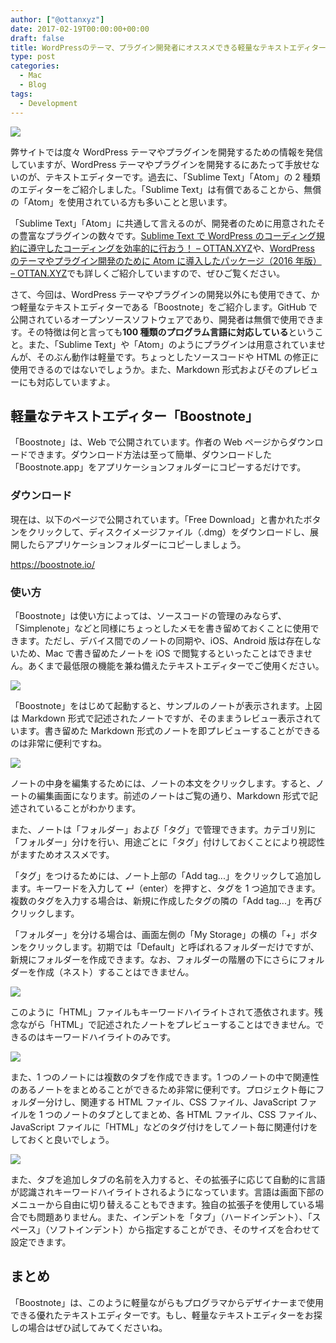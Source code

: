 ```yaml
---
author: ["@ottanxyz"]
date: 2017-02-19T00:00:00+00:00
draft: false
title: WordPressのテーマ、プラグイン開発者にオススメできる軽量なテキストエディター「Boostnote」
type: post
categories:
  - Mac
  - Blog
tags:
  - Development
---
```


![](170219-58a972d7665c9.jpg)

弊サイトでは度々 WordPress テーマやプラグインを開発するための情報を発信していますが、WordPress テーマやプラグインを開発するにあたって手放せないのが、テキストエディターです。過去に、「Sublime Text」「Atom」の 2 種類のエディターをご紹介しました。「Sublime Text」は有償であることから、無償の「Atom」を使用されている方も多いことと思います。

「Sublime Text」「Atom」に共通して言えるのが、開発者のために用意されたその豊富なプラグインの数々です。[Sublime Text で WordPress のコーディング規約に遵守したコーディングを効率的に行おう！ – OTTAN.XYZ](/posts/2016/05/sublime-text-wordpress-standard-coding-4309/)や、[WordPress のテーマやプラグイン開発のために Atom に導入したパッケージ（2016 年版） – OTTAN.XYZ](/posts/2016/05/wordpress-atom-recommended-package-4369/)でも詳しくご紹介していますので、ぜひご覧ください。

さて、今回は、WordPress テーマやプラグインの開発以外にも使用できて、かつ軽量なテキストエディターである「Boostnote」をご紹介します。GitHub で公開されているオープンソースソフトウェアであり、開発者は無償で使用できます。その特徴は何と言っても**100 種類のプログラム言語に対応している**ということ。また、「Sublime Text」や「Atom」のようにプラグインは用意されていませんが、そのぶん動作は軽量です。ちょっとしたソースコードや HTML の修正に使用できるのではないでしょうか。また、Markdown 形式およびそのプレビューにも対応していますよ。

## 軽量なテキストエディター「Boostnote」

「Boostnote」は、Web で公開されています。作者の Web ページからダウンロードできます。ダウンロード方法は至って簡単、ダウンロードした「Boostnote.app」をアプリケーションフォルダーにコピーするだけです。

### ダウンロード

現在は、以下のページで公開されています。「Free Download」と書かれたボタンをクリックして、ディスクイメージファイル（.dmg）をダウンロードし、展開したらアプリケーションフォルダーにコピーしましょう。

https://boostnote.io/

### 使い方

「Boostnote」は使い方によっては、ソースコードの管理のみならず、「Simplenote」などと同様にちょっとしたメモを書き留めておくことに使用できます。ただし、デバイス間でのノートの同期や、iOS、Android 版は存在しないため、Mac で書き留めたノートを iOS で閲覧するといったことはできません。あくまで最低限の機能を兼ね備えたテキストエディターでご使用ください。

![](170219-58a972de6e70c.png)

「Boostnote」をはじめて起動すると、サンプルのノートが表示されます。上図は Markdown 形式で記述されたノートですが、そのままうレビュー表示されています。書き留めた Markdown 形式のノートを即プレビューすることができるのは非常に便利ですね。

![](170219-58a972e39b60c.png)

ノートの中身を編集するためには、ノートの本文をクリックします。すると、ノートの編集画面になります。前述のノートはご覧の通り、Markdown 形式で記述されていることがわかります。

また、ノートは「フォルダー」および「タグ」で管理できます。カテゴリ別に「フォルダー」分けを行い、用途ごとに「タグ」付けしておくことにより視認性がますためオススメです。

「タグ」をつけるためには、ノート上部の「Add tag...」をクリックして追加します。キーワードを入力して ↵（enter）を押すと、タグを 1 つ追加できます。複数のタグを入力する場合は、新規に作成したタグの隣の「Add tag...」を再びクリックします。

「フォルダー」を分ける場合は、画面左側の「My Storage」の横の「+」ボタンをクリックします。初期では「Default」と呼ばれるフォルダーだけですが、新規にフォルダーを作成できます。なお、フォルダーの階層の下にさらにフォルダーを作成（ネスト）することはできません。

![](170219-58a972e9da24b.png)

このように「HTML」ファイルもキーワードハイライトされて憑依されます。残念ながら「HTML」で記述されたノートをプレビューすることはできません。できるのはキーワードハイライトのみです。

![](170219-58a972eeefa49.png)

また、1 つのノートには複数のタブを作成できます。1 つのノートの中で関連性のあるノートをまとめることができるため非常に便利です。プロジェクト毎にフォルダー分けし、関連する HTML ファイル、CSS ファイル、JavaScript ファイルを 1 つのノートのタブとしてまとめ、各 HTML ファイル、CSS ファイル、JavaScript ファイルに「HTML」などのタグ付けをしてノート毎に関連付けをしておくと良いでしょう。

![](170219-58a972f5559bd.png)

また、タブを追加しタブの名前を入力すると、その拡張子に応じて自動的に言語が認識されキーワードハイライトされるようになっています。言語は画面下部のメニューから自由に切り替えることもできます。独自の拡張子を使用している場合でも問題ありません。また、インデントを「タブ」（ハードインデント）、「スペース」（ソフトインデント）から指定することができ、そのサイズを合わせて設定できます。

## まとめ

「Boostnote」は、このように軽量ながらもプログラマからデザイナーまで使用できる優れたテキストエディターです。もし、軽量なテキストエディターをお探しの場合はぜひ試してみてくださいね。
